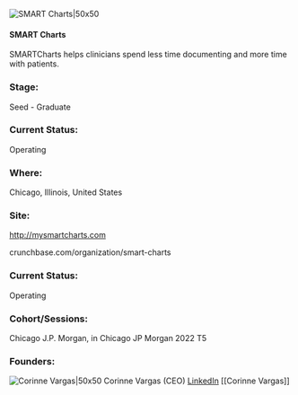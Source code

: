 

![SMART Charts|50x50](https://res.cloudinary.com/crunchbase-production/image/upload/rqvilabaomptaqiocb5i)

#### SMART Charts
SMARTCharts helps clinicians spend less time documenting and more time with patients.

### Stage: 
Seed - Graduate 

### Current Status: 
Operating

### Where:
Chicago, Illinois, United States

### Site:
http://mysmartcharts.com



crunchbase.com/organization/smart-charts

### Current Status: 
Operating

### Cohort/Sessions: 
Chicago J.P. Morgan, in Chicago JP Morgan 2022 T5

### Founders: 

![Corinne Vargas|50x50](https://www.f6s.com/static-resource/images/profile-placeholder-user.jpg) Corinne Vargas (CEO) [LinkedIn](https://linkedin.com/in/corinnevargas) [[Corinne Vargas]]


